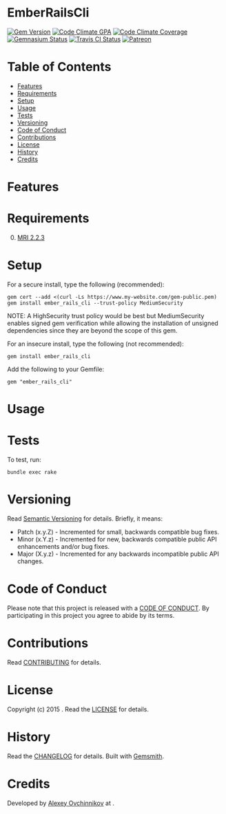 # EmberRailsCli

[![Gem Version](https://badge.fury.io/rb/ember_rails_cli.svg)](http://badge.fury.io/rb/ember_rails_cli)
[![Code Climate GPA](https://codeclimate.com/github//ember_rails_cli.svg)](https://codeclimate.com/github//ember_rails_cli)
[![Code Climate Coverage](https://codeclimate.com/github//ember_rails_cli/coverage.svg)](https://codeclimate.com/github//ember_rails_cli)
[![Gemnasium Status](https://gemnasium.com//ember_rails_cli.svg)](https://gemnasium.com//ember_rails_cli)
[![Travis CI Status](https://secure.travis-ci.org//ember_rails_cli.svg)](https://travis-ci.org//ember_rails_cli)
[![Patreon](https://img.shields.io/badge/patreon-donate-brightgreen.svg)](https://www.patreon.com/)

<!-- Tocer[start]: Auto-generated, don't remove. -->

# Table of Contents

- [Features](#features)
- [Requirements](#requirements)
- [Setup](#setup)
- [Usage](#usage)
- [Tests](#tests)
- [Versioning](#versioning)
- [Code of Conduct](#code-of-conduct)
- [Contributions](#contributions)
- [License](#license)
- [History](#history)
- [Credits](#credits)

<!-- Tocer[finish]: Auto-generated, don't remove. -->

# Features

# Requirements

0. [MRI 2.2.3](https://www.ruby-lang.org)

# Setup

For a secure install, type the following (recommended):

    gem cert --add <(curl -Ls https://www.my-website.com/gem-public.pem)
    gem install ember_rails_cli --trust-policy MediumSecurity

NOTE: A HighSecurity trust policy would be best but MediumSecurity enables signed gem verification while
allowing the installation of unsigned dependencies since they are beyond the scope of this gem.

For an insecure install, type the following (not recommended):

    gem install ember_rails_cli

Add the following to your Gemfile:

    gem "ember_rails_cli"

# Usage

# Tests

To test, run:

    bundle exec rake

# Versioning

Read [Semantic Versioning](http://semver.org) for details. Briefly, it means:

- Patch (x.y.Z) - Incremented for small, backwards compatible bug fixes.
- Minor (x.Y.z) - Incremented for new, backwards compatible public API enhancements and/or bug fixes.
- Major (X.y.z) - Incremented for any backwards incompatible public API changes.

# Code of Conduct

Please note that this project is released with a [CODE OF CONDUCT](CODE_OF_CONDUCT.md). By participating in this project
you agree to abide by its terms.

# Contributions

Read [CONTRIBUTING](CONTRIBUTING.md) for details.

# License

Copyright (c) 2015 []().
Read the [LICENSE](LICENSE.md) for details.

# History

Read the [CHANGELOG](CHANGELOG.md) for details.
Built with [Gemsmith](https://github.com/bkuhlmann/gemsmith).

# Credits

Developed by [Alexey Ovchinnikov]() at []().

